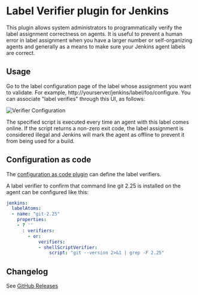 Label Verifier plugin for Jenkins
=================================

This plugin allows system administrators to programmatically verify the label assignment correctness on agents. It is useful to prevent a human error in label assignment when you have a larger number or self-organizing agents and generally as a means to make sure your Jenkins agent labels are correct.

## Usage

Go to the label configuration page of the label whose assignment you want to validate. For example, http://yourserver/jenkins/label/foo/configure.
You can associate "label verifies" through this UI, as follows:

![Verifier Configuration](/docs/images/config.png)

The specified script is executed every time an agent with this label comes online.
If the script returns a non-zero exit code, the label assignment is considered illegal and Jenkins will mark the agent as offline to prevent it from being used for a build.

## Configuration as code

The [configuration as code plugin](https://plugins.jenkins.io/configuration-as-code/) can define the label verifiers.

A label verifier to confirm that command line git 2.25 is installed on the agent can be configured like this:

```yaml
jenkins:
  labelAtoms:
  - name: "git-2.25"
    properties:
    - ? ''
      : verifiers:
        - or:
            verifiers:
            - shellScriptVerifier:
                script: "git --version 2>&1 | grep -F 2.25"
```

## Changelog

See [GitHub Releases](https://github.com/jenkinsci/label-verifier-plugin/releases)

